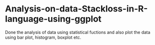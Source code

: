 # Analysis-on-data-Stackloss-in-R-language-using-ggplot
Done the analysis of data using statistical fuctions and also plot the data using bar plot, histogram, boxplot etc.
